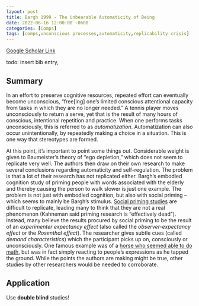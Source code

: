 ```yaml
---
layout: post
title: Bargh 1999 - The Unbearable Automaticity of Being
date: 2022-06-16 12:00:00 -0600
categories: [Comps]
tags: [comps,unconscious processes,automaticity,replicability crisis]
---
```

[Google Scholar Link](https://scholar.google.com/scholar?hl=en&as_sdt=0%2C45&q=The+unbearable+automaticity+of+being&btnG=)

todo: insert bib entry,

## Summary
In an effort to preserve cognitive resources, repeated effort can eventually become unconscious, “free[ing] one’s limited conscious attentional capacity from tasks in which they are no longer needed.”  A tennis player moves unconsciously to return a serve, yet that is the result of many hours of conscious, intentional repetition and practice.  When one performs tasks unconsciously, this is referred to as _automatization_.  Automatization can also occur unintentionally, by repeatedly making a choice in a situation.  This is one way that stereotypes are formed.

At this point, it’s important to point some things out.  Considerable weight is given to Baumeister’s theory of “ego depletion,” which does not seem to replicate very well.  The authors then draw on their own research to make several conclusions regarding automaticity and self-regulation.  The problem is that a lot of their research has not replicated either.  Bargh’s embodied cognition study of priming people with words associated with the elderly and thereby causing the person to walk slower is just one example.  The problem is not just with embodied cognition, but also with social priming – which seems to mainly be Bargh’s stimulus.  [Social priming studies](https://en.wikipedia.org/wiki/Priming_(psychology)) are difficult to replicate, leading many to think that they are not a real phenomenon (Kahneman said priming research is “effectively dead”).  Instead, many believe the results procured by social priming to be the result of an _experimenter expectancy effect_ (also called the _observer-expectancy effect_ or the _Rosenthal effect_).  The researcher gives subtle cues (called _demand characteristics_) which the participant picks up on, consciously or unconsciously.  One famous example was of a [horse who seemed able to do math](https://en.wikipedia.org/wiki/Observer-expectancy_effect), but was in fact simply reacting to people’s expressions as he tapped the ground.  While the points the authors are making might be true, other studies by other researchers would be needed to corroborate.

## Application
Use **double blind** studies!